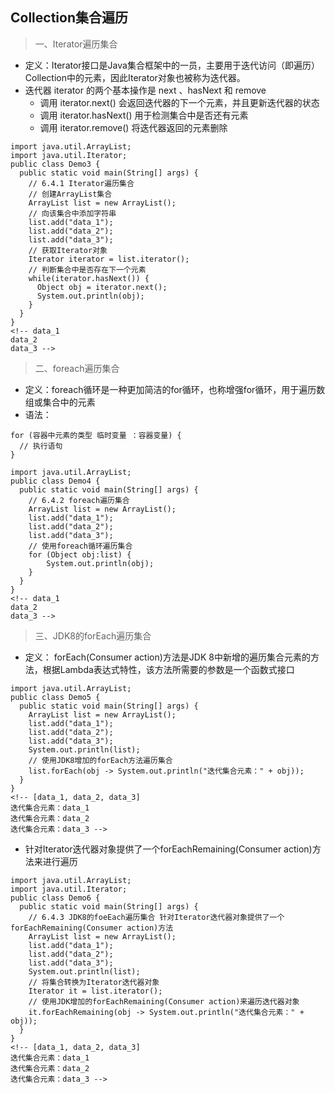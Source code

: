 ## Collection集合遍历
> 一、Iterator遍历集合
  - 定义：Iterator接口是Java集合框架中的一员，主要用于迭代访问（即遍历）Collection中的元素，因此Iterator对象也被称为迭代器。
  - 迭代器 iterator 的两个基本操作是 next 、hasNext 和 remove
    - 调用 iterator.next() 会返回迭代器的下一个元素，并且更新迭代器的状态
    - 调用 iterator.hasNext() 用于检测集合中是否还有元素
    - 调用 iterator.remove() 将迭代器返回的元素删除
```
import java.util.ArrayList;
import java.util.Iterator;
public class Demo3 {
  public static void main(String[] args) {
    // 6.4.1 Iterator遍历集合
    // 创建ArrayList集合
    ArrayList list = new ArrayList();
    // 向该集合中添加字符串
    list.add("data_1");
    list.add("data_2");
    list.add("data_3");
    // 获取Iterator对象
    Iterator iterator = list.iterator();
    // 判断集合中是否存在下一个元素
    while(iterator.hasNext()) {
      Object obj = iterator.next();
      System.out.println(obj);
    }
  }
}
<!-- data_1
data_2
data_3 -->
```

> 二、foreach遍历集合
  - 定义：foreach循环是一种更加简洁的for循环，也称增强for循环，用于遍历数组或集合中的元素
  - 语法：
```
for (容器中元素的类型 临时变量 ：容器变量) {
  // 执行语句
}
```
```
import java.util.ArrayList;
public class Demo4 {
  public static void main(String[] args) {
    // 6.4.2 foreach遍历集合
    ArrayList list = new ArrayList();
    list.add("data_1");
    list.add("data_2");
    list.add("data_3");
    // 使用foreach循环遍历集合
    for (Object obj:list) {
        System.out.println(obj);
    }
  }
}
<!-- data_1
data_2
data_3 -->
```

> 三、JDK8的forEach遍历集合
  - 定义： forEach(Consumer action)方法是JDK 8中新增的遍历集合元素的方法，根据Lambda表达式特性，该方法所需要的参数是一个函数式接口
```
import java.util.ArrayList;
public class Demo5 {
  public static void main(String[] args) {
    ArrayList list = new ArrayList();
    list.add("data_1");
    list.add("data_2");
    list.add("data_3");
    System.out.println(list);
    // 使用JDK8增加的forEach方法遍历集合
    list.forEach(obj -> System.out.println("迭代集合元素：" + obj));
  }
}
<!-- [data_1, data_2, data_3]
迭代集合元素：data_1
迭代集合元素：data_2
迭代集合元素：data_3 -->
```
  - 针对Iterator迭代器对象提供了一个forEachRemaining(Consumer action)方法来进行遍历
```
import java.util.ArrayList;
import java.util.Iterator;
public class Demo6 {
  public static void main(String[] args) {
    // 6.4.3 JDK8的foeEach遍历集合 针对Iterator迭代器对象提供了一个forEachRemaining(Consumer action)方法
    ArrayList list = new ArrayList();
    list.add("data_1");
    list.add("data_2");
    list.add("data_3");
    System.out.println(list);
    // 将集合转换为Iterator迭代器对象
    Iterator it = list.iterator();
    // 使用JDK增加的forEachRemaining(Consumer action)来遍历迭代器对象
    it.forEachRemaining(obj -> System.out.println("迭代集合元素：" + obj));
  }
}
<!-- [data_1, data_2, data_3]
迭代集合元素：data_1
迭代集合元素：data_2
迭代集合元素：data_3 -->
```

  
